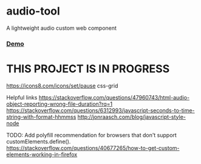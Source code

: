 # audio-tool

A lightweight audio custom web component

### [Demo](http://www.kevinmlogan.com/audio-tool/)

# THIS PROJECT IS IN PROGRESS

https://icons8.com/icons/set/pause
css-grid

Helpful links
https://stackoverflow.com/questions/47960743/html-audio-object-reporting-wrong-file-duration?rq=1
https://stackoverflow.com/questions/6312993/javascript-seconds-to-time-string-with-format-hhmmss
http://jonraasch.com/blog/javascript-style-node

TODO:
Add polyfill recommendation for browsers that don't support customElements.define().
https://stackoverflow.com/questions/40677265/how-to-get-custom-elements-working-in-firefox
